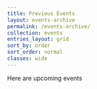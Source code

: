 ```yaml
---
title: Previous Events
layout: events-archive
permalink: /events-archive/
collection: events
entries_layout: grid
sort_by: order
sort_order: normal
classes: wide
---
```


Here are upcoming events

